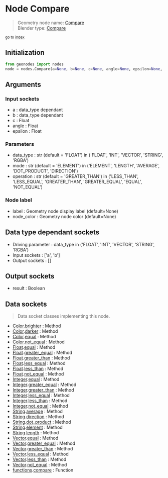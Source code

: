
# Node Compare

> Geometry node name: [Compare](https://docs.blender.org/manual/en/latest/modeling/geometry_nodes/utilities/compare.html)<br>
  Blender type: [Compare](https://docs.blender.org/api/current/bpy.types.FunctionNodeCompare.html)
  
<sub>go to [index](/docs/index.md)</sub>

## Initialization

```python
from geonodes import nodes
node = nodes.Compare(a=None, b=None, c=None, angle=None, epsilon=None, data_type='FLOAT', mode='ELEMENT', operation='GREATER_THAN', label=None, node_color=None)
```



## Arguments


### Input sockets

- a : data_type dependant
- b : data_type dependant
- c : Float
- angle : Float
- epsilon : Float

### Parameters

- data_type : str (default = 'FLOAT') in ('FLOAT', 'INT', 'VECTOR', 'STRING', 'RGBA')
- mode : str (default = 'ELEMENT') in ('ELEMENT', 'LENGTH', 'AVERAGE', 'DOT_PRODUCT', 'DIRECTION')
- operation : str (default = 'GREATER_THAN') in ('LESS_THAN', 'LESS_EQUAL', 'GREATER_THAN', 'GREATER_EQUAL', 'EQUAL', 'NOT_EQUAL')

### Node label

- label : Geometry node display label (default=None)
- node_color : Geometry node color (default=None)

## Data type dependant sockets

- Driving parameter : data_type in ('FLOAT', 'INT', 'VECTOR', 'STRING', 'RGBA')
- Input sockets  : ['a', 'b']
- Output sockets : []   
  
  

## Output sockets

- result : Boolean

## Data sockets

> Data socket classes implementing this node.
  
  
- [Color](/docs/sockets/Color.md).[brighter](/docs/sockets/Color.md#brighter) : Method
- [Color](/docs/sockets/Color.md).[darker](/docs/sockets/Color.md#darker) : Method
- [Color](/docs/sockets/Color.md).[equal](/docs/sockets/Color.md#equal) : Method
- [Color](/docs/sockets/Color.md).[not_equal](/docs/sockets/Color.md#not_equal) : Method
- [Float](/docs/sockets/Float.md).[equal](/docs/sockets/Float.md#equal) : Method
- [Float](/docs/sockets/Float.md).[greater_equal](/docs/sockets/Float.md#greater_equal) : Method
- [Float](/docs/sockets/Float.md).[greater_than](/docs/sockets/Float.md#greater_than) : Method
- [Float](/docs/sockets/Float.md).[less_equal](/docs/sockets/Float.md#less_equal) : Method
- [Float](/docs/sockets/Float.md).[less_than](/docs/sockets/Float.md#less_than) : Method
- [Float](/docs/sockets/Float.md).[not_equal](/docs/sockets/Float.md#not_equal) : Method
- [Integer](/docs/sockets/Integer.md).[equal](/docs/sockets/Integer.md#equal) : Method
- [Integer](/docs/sockets/Integer.md).[greater_equal](/docs/sockets/Integer.md#greater_equal) : Method
- [Integer](/docs/sockets/Integer.md).[greater_than](/docs/sockets/Integer.md#greater_than) : Method
- [Integer](/docs/sockets/Integer.md).[less_equal](/docs/sockets/Integer.md#less_equal) : Method
- [Integer](/docs/sockets/Integer.md).[less_than](/docs/sockets/Integer.md#less_than) : Method
- [Integer](/docs/sockets/Integer.md).[not_equal](/docs/sockets/Integer.md#not_equal) : Method
- [String](/docs/sockets/String.md).[average](/docs/sockets/String.md#average) : Method
- [String](/docs/sockets/String.md).[direction](/docs/sockets/String.md#direction) : Method
- [String](/docs/sockets/String.md).[dot_product](/docs/sockets/String.md#dot_product) : Method
- [String](/docs/sockets/String.md).[element](/docs/sockets/String.md#element) : Method
- [String](/docs/sockets/String.md).[length](/docs/sockets/String.md#length) : Method
- [Vector](/docs/sockets/Vector.md).[equal](/docs/sockets/Vector.md#equal) : Method
- [Vector](/docs/sockets/Vector.md).[greater_equal](/docs/sockets/Vector.md#greater_equal) : Method
- [Vector](/docs/sockets/Vector.md).[greater_than](/docs/sockets/Vector.md#greater_than) : Method
- [Vector](/docs/sockets/Vector.md).[less_equal](/docs/sockets/Vector.md#less_equal) : Method
- [Vector](/docs/sockets/Vector.md).[less_than](/docs/sockets/Vector.md#less_than) : Method
- [Vector](/docs/sockets/Vector.md).[not_equal](/docs/sockets/Vector.md#not_equal) : Method
- [functions](/docs/sockets/functions.md).[compare](/docs/sockets/functions.md#compare) : Function
  
